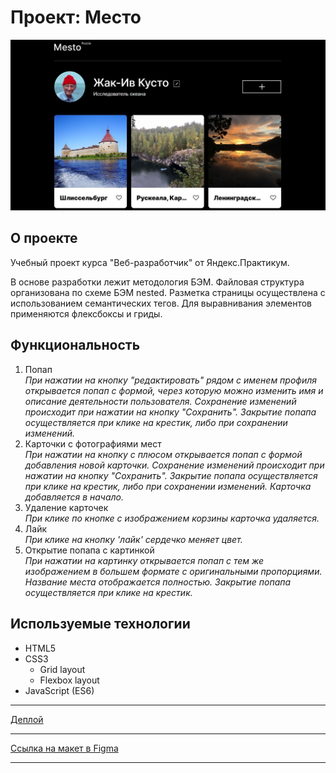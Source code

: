# Проект: Место

![Project screenshot](https://raw.githubusercontent.com/Tatty13/imgs-for-README/main/mesto.jpg)

## **О проекте**

Учебный проект курса "Веб-разработчик" от Яндекс.Практикум.  

В основе разработки лежит методология БЭМ. Файловая структура организована по схеме БЭМ nested.
Разметка страницы осуществлена с использованием семантических тегов. Для выравнивания элементов применяются флексбоксы и гриды.

## **Функциональность**

1. Попап  
*При нажатии на кнопку "редактировать" рядом с именем профиля открывается попап с формой, через которую можно изменить имя и описание деятельности пользователя. Сохранение изменений происходит при нажатии на кнопку "Сохранить". Закрытие попапа осуществляется при клике на крестик, либо при сохранении изменений.*
2. Карточки с фотографиями мест  
*При нажатии на кнопку с плюсом открывается попап с формой добавления новой карточки. Сохранение изменений происходит при нажатии на кнопку "Сохранить". Закрытие попапа осуществляется при клике на крестик, либо при сохранении изменений. Карточка добавляется в начало.*
3. Удаление карточек  
*При клике по кнопке с изображением корзины карточка удаляется.*
4. Лайк  
*При клике на кнопку 'лайк' сердечко меняет цвет.*
5. Открытие попапа с картинкой  
*При нажатии на картинку открывается попап с тем же изображением в большем формате с оригинальными пропорциями. Название места отображается полностью. Закрытие попапа осуществляется при клике на крестик.*

## **Используемые технологии**

* HTML5
* CSS3
  * Grid layout
  * Flexbox layout
* JavaScript (ES6)

---

[Деплой](https://tatty13.github.io/mesto/)

---

 [Ссылка на макет в Figma](https://www.figma.com/file/2cn9N9jSkmxD84oJik7xL7/JavaScript.-Sprint-4?node-id=0%3A1)

 ---
